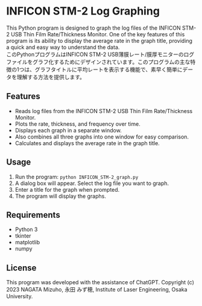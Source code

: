 # INFICON STM-2 Log Graphing

This Python program is designed to graph the log files of the INFICON STM-2 USB Thin Film Rate/Thickness Monitor. One of the key features of this program is its ability to display the average rate in the graph title, providing a quick and easy way to understand the data.  
このPythonプログラムはINFICON STM-2 USB薄膜レート/膜厚モニターのログファイルをグラフ化するためにデザインされています。このプログラムの主な特徴の1つは、グラフタイトルに平均レートを表示する機能で、素早く簡単にデータを理解する方法を提供します。

## Features

- Reads log files from the INFICON STM-2 USB Thin Film Rate/Thickness Monitor.
- Plots the rate, thickness, and frequency over time.
- Displays each graph in a separate window.
- Also combines all three graphs into one window for easy comparison.
- Calculates and displays the average rate in the graph title.

## Usage

1. Run the program: `python INFICON_STM-2_graph.py`
2. A dialog box will appear. Select the log file you want to graph.
3. Enter a title for the graph when prompted.
4. The program will display the graphs.

## Requirements

- Python 3
- tkinter
- matplotlib
- numpy

## License

This program was developed with the assistance of ChatGPT. Copyright (c) 2023 NAGATA Mizuho, 永田 みず穂, Institute of Laser Engineering, Osaka University.

